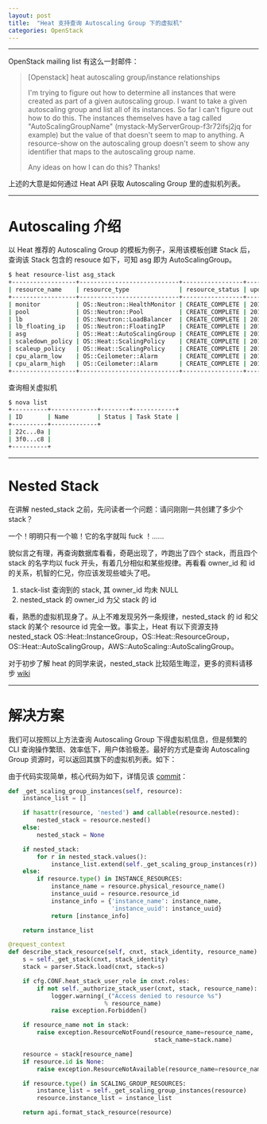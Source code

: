 ```yaml
---
layout: post
title:  "Heat 支持查询 Autoscaling Group 下的虚拟机"
categories: OpenStack
---
```


---------------

OpenStack mailing list 有这么一封邮件：

> [Openstack] heat autoscaling group/instance relationships
>
>
> I'm trying to figure out how to determine all instances that were created
as part of a given autoscaling group. I want to take a given autoscaling
group and list all of its instances. So far I can't figure out how to do
this. The instances themselves have a tag called "AutoScalingGroupName"
(mystack-MyServerGroup-f3r72ifsj2jq for example) but the value of that
doesn't seem to map to anything. A resource-show on the autoscaling group
doesn't seem to show any identifier that maps to the autoscaling group
name.
>
>Any ideas on how I can do this? Thanks!

上述的大意是如何通过 Heat API 获取 Autoscaling Group 里的虚拟机列表。

---------------

# Autoscaling 介绍

以 Heat 推荐的 Autoscaling Group 的模板为例子，采用该模板创建 Stack 后，查询该 Stack 包含的 resouce 如下，可知 asg 即为 AutoScalingGroup。

~~~ bash
$ heat resource-list asg_stack
+------------------+----------------------------+-----------------+---------------+
| resource_name    | resource_type              | resource_status | updated_time  |
+------------------+----------------------------+-----------------+---------------+
| monitor          | OS::Neutron::HealthMonitor | CREATE_COMPLETE | 2014-04-26... |
| pool             | OS::Neutron::Pool          | CREATE_COMPLETE | 2014-04-26... |
| lb               | OS::Neutron::LoadBalancer  | CREATE_COMPLETE | 2014-04-26... |
| lb_floating_ip   | OS::Neutron::FloatingIP    | CREATE_COMPLETE | 2014-04-26... |
| asg              | OS::Heat::AutoScalingGroup | CREATE_COMPLETE | 2014-04-26... |
| scaledown_policy | OS::Heat::ScalingPolicy    | CREATE_COMPLETE | 2014-04-26... |
| scaleup_policy   | OS::Heat::ScalingPolicy    | CREATE_COMPLETE | 2014-04-26... |
| cpu_alarm_low    | OS::Ceilometer::Alarm      | CREATE_COMPLETE | 2014-04-26... |
| cpu_alarm_high   | OS::Ceilometer::Alarm      | CREATE_COMPLETE | 2014-04-26... |
+------------------+----------------------------+-----------------+---------------+
~~~

查询相关虚拟机

~~~ bash
$ nova list
+----------+-------------+--------+------------+
| ID       | Name        | Status | Task State | 
+----------+-------------+
| 22c...0a |
| 3f0...c8 |
+----------+
~~~

----------------

# Nested Stack

在讲解 nested_stack 之前，先问读者一个问题：请问刚刚一共创建了多少个 stack？

一个！明明只有一个嘛！它的名字就叫 fuck ！......

貌似言之有理，再查询数据库看看，奇葩出现了，咋跑出了四个 stack，而且四个 stack 的名字均以 fuck 开头，有着几分相似和某些规律。再看看 owner_id 和 id 的关系，机智的仁兄，你应该发现些嘘头了吧。
1. stack-list 查询到的 stack, 其 owner_id 均未 NULL
2. nested_stack 的 owner_id 为父 stack 的 id


看，熟悉的虚拟机现身了。从上不难发现另外一条规律，nested_stack 的 id 和父 stack 的某个 resource id 完全一致。事实上，Heat 有以下资源支持 nested_stack
OS::Heat::InstanceGroup，OS::Heat::ResourceGroup，OS::Heat::AutoScalingGroup，AWS::AutoScaling::AutoScalingGroup。

对于初步了解 heat 的同学来说，nested_stack 比较陌生晦涩，更多的资料请移步 [wiki](https://wiki.openstack.org/wiki/Heat/NestedStacks)

----------------

# 解决方案

我们可以按照以上方法查询 Autoscaling Group 下得虚拟机信息，但是频繁的 CLI 查询操作繁琐、效率低下，用户体验极差。最好的方式是查询 Autoscaling Group 资源时，可以返回其旗下的虚拟机列表。如下：

由于代码实现简单，核心代码为如下，详情见该 [commit](https://github.com/DeliangFan/heat/commit/63d35793c47784b4ff0e980a0148eaf96139c853)：

~~~ python
def _get_scaling_group_instances(self, resource):
    instance_list = []

    if hasattr(resource, 'nested') and callable(resource.nested):
        nested_stack = resource.nested()
    else:
        nested_stack = None

    if nested_stack:
        for r in nested_stack.values():
            instance_list.extend(self._get_scaling_group_instances(r))
    else:
        if resource.type() in INSTANCE_RESOURCES:
            instance_name = resource.physical_resource_name()
            instance_uuid = resource.resource_id
            instance_info = {'instance_name': instance_name,
                             'instance_uuid': instance_uuid}
            return [instance_info]

    return instance_list

@request_context
def describe_stack_resource(self, cnxt, stack_identity, resource_name):
    s = self._get_stack(cnxt, stack_identity)
    stack = parser.Stack.load(cnxt, stack=s)

    if cfg.CONF.heat_stack_user_role in cnxt.roles:
        if not self._authorize_stack_user(cnxt, stack, resource_name):
            logger.warning(_("Access denied to resource %s")
                           % resource_name)
            raise exception.Forbidden()

    if resource_name not in stack:
        raise exception.ResourceNotFound(resource_name=resource_name,
                                         stack_name=stack.name)

    resource = stack[resource_name]
    if resource.id is None:
        raise exception.ResourceNotAvailable(resource_name=resource_name)

    if resource.type() in SCALING_GROUP_RESOURCES:
        instance_list = self._get_scaling_group_instances(resource)
        resource.instance_list = instance_list

    return api.format_stack_resource(resource)
~~~
